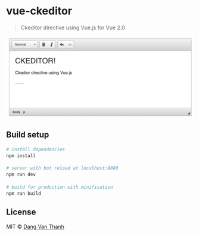 # vue-ckeditor

> Ckeditor directive using Vue.js for Vue 2.0

![](screenshot.png)

## Build setup

``` bash
# install dependencies
npm install

# server with hot reload at localhost:8080
npm run dev

# build for production with minification
npm run build
```

## License

MIT © [Dang Van Thanh](http://dangthanh.org)
